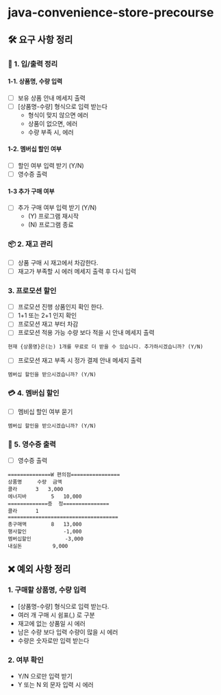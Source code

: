 # java-convenience-store-precourse

## 🛠️ 요구 사항 정리

### 💬 1. 입/출력 정리

#### 1-1. 상품명, 수량 입력

- [ ] 보유 상품 안내 메세지 출력
- [ ] [상품명-수량] 형식으로 입력 받는다
  - 형식이 맞지 않으면 에러
  - 상품이 없으면, 에러
  - 수량 부족 시, 에러

#### 1-2. 멤버십 할인 여부

- [ ] 할인 여부 입력 받기 (Y/N)
- [ ] 영수증 출력

#### 1-3 추가 구매 여부

- [ ] 추가 구매 여부 입력 받기 (Y/N)
  - (Y) 프로그램 재시작
  - (N) 프로그램 종료

### 📦 2. 재고 관리

- [ ] 상품 구매 시 재고에서 차감한다.
- [ ] 재고가 부족할 시 에러 메세지 출력 후 다시 입력

###  3. 프로모션 할인

- [ ] 프로모션 진행 상품인지 확인 한다.
- [ ] 1+1 또는 2+1 인지 확인
- [ ] 프로모션 재고 부터 차감
- [ ] 프로모션 적용 가능 수량 보다 적을 시 안내 메세지 출력
``` 
현재 {상품명}은(는) 1개를 무료로 더 받을 수 있습니다. 추가하시겠습니까? (Y/N)
```
- [ ] 프로모션 재고 부족 시 정가 결제 안내 메세지 출력
```
멤버십 할인을 받으시겠습니까? (Y/N)
```
### 💳 4. 멤버십 할인

- [ ] 멤비십 할인 여부 묻기
```
멤버십 할인을 받으시겠습니까? (Y/N)
```

### 🧾 5. 영수증 출력

- [ ] 영수증 출력
```
==============W 편의점================
상품명		수량	금액
콜라		3 	3,000
에너지바 		5 	10,000
=============증	정===============
콜라		1
====================================
총구매액		8	13,000
행사할인			-1,000
멤버십할인			-3,000
내실돈			 9,000
```

## ❌ 예외 사항 정리

### 1. 구매할 상품명, 수량 입력

- [상품명-수량] 형식으로 입력 받는다.
- 여러 개 구매 시 쉼표(,) 로 구분
- 재고에 없는 상품일 시 에러
- 남은 수량 보다 입력 수량이 많을 시 에러
- 수량은 숫자로만 입력 받는다

### 2. 여부 확인

- Y/N 으로만 입력 받기
- Y 또는 N 외 문자 입력 시 에러